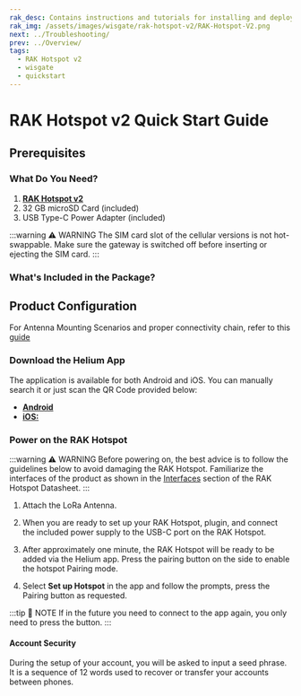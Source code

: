 ```yaml
---
rak_desc: Contains instructions and tutorials for installing and deploying your RAK Hotspot v2. Instructions are written in a detailed and step-by-step manner for an easier experience in setting up your LoRaWAN Gateway/Module.
rak_img: /assets/images/wisgate/rak-hotspot-v2/RAK-Hotspot-V2.png
next: ../Troubleshooting/
prev: ../Overview/
tags:
  - RAK Hotspot v2
  - wisgate
  - quickstart
---
```


# RAK Hotspot v2 Quick Start Guide

## Prerequisites

### What Do You Need?

1. [**RAK Hotspot v2**](https://store.rakwireless.com/products/rak-hotspot-miner?utm_source=RAKHotspotMiner&utm_medium=Document&utm_campaign=BuyFromStore)
2. 32&nbsp;GB microSD Card (included)
3. USB Type-C Power Adapter (included)

:::warning ⚠️ WARNING
The SIM card slot of the cellular versions is not hot-swappable. Make sure the gateway is switched off before inserting or ejecting the SIM card.
:::

### What's Included in the Package?

<rk-img
  src="/assets/images/wisgate/rak-hotspot-v2/quickstart/package-contents.png"
  width="75%"
  caption="Package Contents"
/>

## Product Configuration

For Antenna Mounting Scenarios and proper connectivity chain, refer to this [guide](../Troubleshooting/#proper-miner-connection-scenarios-with-the-rak-outdoor-enclosure-antennas)
### Download the Helium App

The application is available for both Android and iOS. You can manually search it or just scan the QR Code provided below:

* [**Android**](https://play.google.com/store/apps/details?id=com.helium.wallet)
* [**iOS:**](https://apps.apple.com/ph/app/helium-hotspot/id1450463605)

<rk-img
  src="/assets/images/wisgate/rak-hotspot/quickstart/qr.png"
  width="50%"
  caption="QR Codes"
/>

<rk-img
  src="/assets/images/wisgate/rak-hotspot/quickstart/app.png"
  width="50%"
  caption="iOS and Android App"
/>


### Power on the RAK Hotspot

:::warning ⚠️ WARNING
Before powering on, the best advice is to follow the guidelines below to avoid damaging the RAK Hotspot. Familiarize the interfaces of the product as shown in the  [Interfaces](/Product-Categories/WisGate/RAK-Hotspot/Datasheet/#interfaces) section of the RAK Hotspot Datasheet.
:::

1. Attach the LoRa Antenna.

2. When you are ready to set up your RAK Hotspot, plugin, and connect the included power supply to the USB-C port on the RAK Hotspot.

3. After approximately one minute, the RAK Hotspot will be ready to be added via the Helium app. Press the pairing button on the side to enable the hotspot Pairing mode.

4. Select **Set up Hotspot** in the app and follow the prompts, press the Pairing button as requested.

:::tip 📝 NOTE
If in the future you need to connect to the app again, you only need to press the button.
:::

#### Account Security

During the setup of your account, you will be asked to input a seed phrase. It is a sequence of 12 words used to recover or transfer your accounts between phones.

<rk-img
  src="/assets/images/wisgate/rak-hotspot/quickstart/fill-up.png"
  width="50%"
  caption="Account recovery or transfer keywords"
/>

